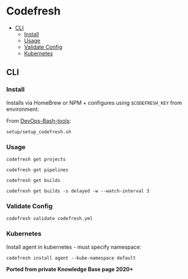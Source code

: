 # Codefresh

<!-- INDEX_START -->

- [CLI](#cli)
  - [Install](#install)
  - [Usage](#usage)
  - [Validate Config](#validate-config)
  - [Kubernetes](#kubernetes)

<!-- INDEX_END -->

## CLI

### Install

Installs via HomeBrew or NPM + configures using `$CODEFRESH_KEY` from environment:

From [DevOps-Bash-tools](devops-bash-tools.md):

```shell
setup/setup_codefresh.sh
```

### Usage

```shell
codefresh get projects
```

```shell
codefresh get pipelines
```

```shell
codefresh get builds
```

```shell
codefresh get builds -s delayed -w --watch-interval 3
```

### Validate Config

```shell
codefresh validate codefresh.yml
```

### Kubernetes

Install agent in kubernetes - must specify namespace:

```shell
codefresh install agent --kube-namespace default
```

**Ported from private Knowledge Base page 2020+**
